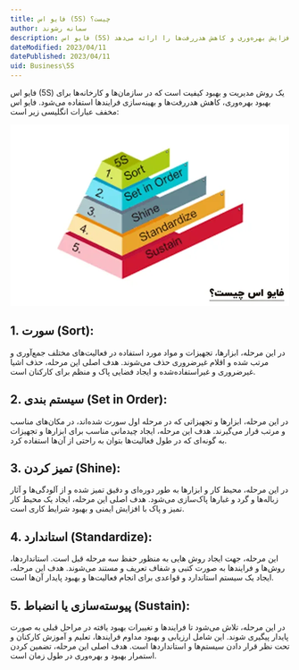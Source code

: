 ```yaml
---
title: فایو اس (5S) چیست؟
author: سمانه رشوند  
description: فایو اس (5S) اصول اساسی مدیریت کیفیت و بهبود فرایندها را بر اساس سازماندهی، تمیزی، استانداردسازی و پیوستگی ارائه می‌دهد. این روش بهبود کیفیت به طور گسترده‌ای در سازمان‌ها و کارخانه‌ها در سراسر جهان استفاده می‌شود و بهبود عملکرد، افزایش بهره‌وری و کاهش هدررفت‌ها را ارائه می‌دهد.
dateModified: 2023/04/11
datePublished: 2023/04/11
uid: Business\5S
---
```

فایو اس (5S) یک روش مدیریت و بهبود کیفیت است که در سازمان‌ها و کارخانه‌ها برای بهبود بهره‌وری، کاهش هدررفت‌ها و بهینه‌سازی فرایندها استفاده می‌شود. فایو اس مخفف عبارات انگلیسی زیر است:

![فایو اس (5S) چیست؟](./Images/5S-02.webp)

## 1. سورت (Sort): 
در این مرحله، ابزارها، تجهیزات و مواد مورد استفاده در فعالیت‌های مختلف جمع‌آوری و مرتب شده و اقلام غیرضروری حذف می‌شوند. هدف اصلی این مرحله، حذف اشیا غیرضروری و غیراستفاده‌شده و ایجاد فضایی پاک و منظم برای کارکنان است.

## 2. سیستم بندی (Set in Order): 
در این مرحله، ابزارها و تجهیزاتی که در مرحله اول سورت شده‌اند، در مکان‌های مناسب و مرتب قرار می‌گیرند. هدف این مرحله، ایجاد چیدمانی مناسب برای ابزارها و تجهیزات به گونه‌ای که در طول فعالیت‌ها بتوان به راحتی از آن‌ها استفاده کرد.

## 3. تمیز کردن (Shine):
 در این مرحله، محیط کار و ابزارها به طور دوره‌ای و دقیق تمیز شده و از آلودگی‌ها و آثار زباله‌ها و گرد و غبارها پاک‌سازی می‌شود. هدف اصلی این مرحله، ایجاد یک محیط کار تمیز و پاک با افزایش ایمنی و بهبود شرایط کاری است.

## 4. استاندارد (Standardize): 
این مرحله، جهت ایجاد روش هایی به منظور حفظ سه مرحله قبل است. استانداردها، روش‌ها و فرایندها به صورت کتبی و شفاف تعریف و مستند می‌شوند. هدف این مرحله، ایجاد یک سیستم استاندارد و قواعدی برای انجام فعالیت‌ها و بهبود پایدار آن‌ها است.

## 5. پیوسته‌سازی یا انضباط (Sustain):
در این مرحله، تلاش می‌شود تا فرایند‌ها و تغییرات بهبود یافته در مراحل قبلی به صورت پایدار پیگیری شوند. این شامل ارزیابی و بهبود مداوم فرایند‌ها، تعلیم و آموزش کارکنان و تحت نظر قرار دادن سیستم‌ها و استانداردها است. هدف اصلی این مرحله، تضمین کردن استمرار بهبود و بهره‌وری در طول زمان است.


